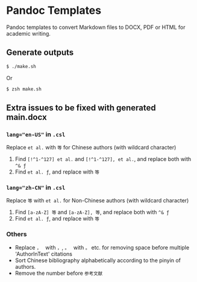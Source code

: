 # Pandoc Templates

Pandoc templates to convert Markdown files to DOCX, PDF or HTML for academic writing.

## Generate outputs

```sh
$ ./make.sh
```

Or

```sh
$ zsh make.sh
```

## Extra issues to be fixed with generated main.docx

### `lang="en-US"` in `.csl`

Replace `et al.` with `等` for Chinese authors (with wildcard character)

1. Find `[!^1-^127] et al.` and `[!^1-^127], et al.`, and replace both with `^& ƒ`
2. Find `et al. ƒ`, and replace with `等`

### `lang="zh-CN"` in `.csl`

Replace `等` with `et al.` for Non-Chinese authors (with wildcard character)

1. Find `[a-zA-Z] 等` and `[a-zA-Z], 等`, and replace both with `^& ƒ`
2. Find `et al. ƒ`, and replace with `等`

### Others

- Replace `， ` with `，`, `。 ` with `。` etc. for removing space before multiple 'AuthorInText' citations 
- Sort Chinese bibliography alphabetically according to the pinyin of authors.
- Remove the number before `参考文献`
